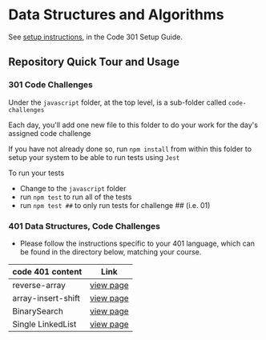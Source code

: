 # Data Structures and Algorithms

See [setup instructions](https://codefellows.github.io/setup-guide/code-301/3-code-challenges), in the Code 301 Setup Guide.

## Repository Quick Tour and Usage

### 301 Code Challenges

Under the `javascript` folder, at the top level, is a sub-folder called `code-challenges`

Each day, you'll add one new file to this folder to do your work for the day's assigned code challenge

If you have not already done so, run `npm install` from within this folder to setup your system to be able to run tests using `Jest`

To run your tests

- Change to the `javascript` folder
- run `npm test` to run all of the tests
- run `npm test ##` to only run tests for challenge ## (i.e. 01)

### 401 Data Structures, Code Challenges

- Please follow the instructions specific to your 401 language, which can be found in the directory below, matching your course.


| code 401 content         | Link                                                                              |
| ------------------------ | --------------------------------------------------------------------------------- |
| reverse-array| [view page](python/code_challenges/array-reverse/array-reverse.md) |
| array-insert-shift| [view page](whiteBord/README.md) |
| BinarySearch| [view page](python/code_challenges/BinarySearch/BinarySearch.md) |
| Single LinkedList| [view page](python/README.md) |



